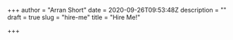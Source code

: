 +++
author = "Arran Short"
date = 2020-09-26T09:53:48Z
description = ""
draft = true
slug = "hire-me"
title = "Hire Me!"

+++




